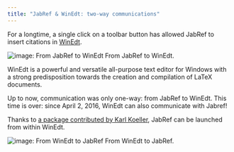 ```yaml
---
title: "JabRef & WinEdt: two-way communications"
---
```


For a longtime, a single click on a toolbar button has allowed JabRef to insert citations in [WinEdt](http://www.winedt.com).

![image: From JabRef to WinEdt](/img/JabRef-WinEdt.png)
From JabRef to WinEdt.

WinEdt is a powerful and versatile all-purpose text editor for Windows with a strong predisposition towards the creation and compilation of LaTeX documents.

Up to now, communication was only one-way: from JabRef to WinEdt.
This time is over: since April 2, 2016, WinEdt can also communicate with Jabref!

Thanks to [a package contributed by Karl Koeller](http://www.winedt.org/config/menus/JabRef.html),
JabRef can be launched from within WinEdt.

![image: From WinEdt to JabRef](/img/WinEdt-JabRef.png)
From WinEdt to JabRef.
